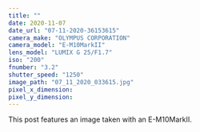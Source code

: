 ```yaml
---
title: ""
date: 2020-11-07
date_url: "07-11-2020-36153615"
camera_make: "OLYMPUS CORPORATION"
camera_model: "E-M10MarkII"
lens_model: "LUMIX G 25/F1.7"
iso: "200"
fnumber: "3.2"
shutter_speed: "1250"
image_path: "07_11_2020_033615.jpg"
pixel_x_dimension: 
pixel_y_dimension: 
---
```


This post features an image taken with an E-M10MarkII.
